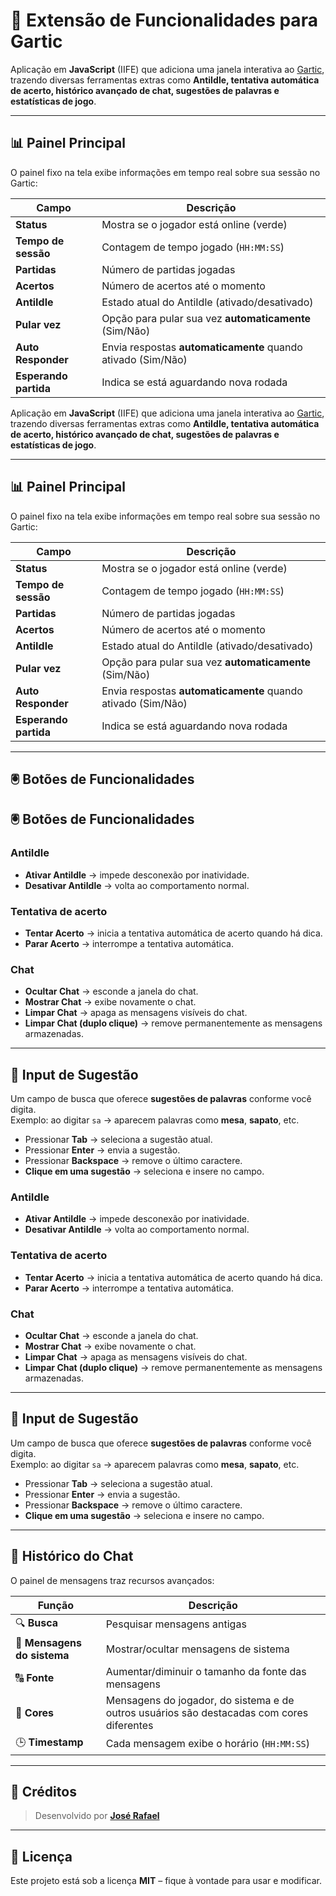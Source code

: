 # 🎨 Extensão de Funcionalidades para Gartic

Aplicação em **JavaScript** (IIFE) que adiciona uma janela interativa ao [Gartic](https://gartic.io), trazendo diversas ferramentas extras como **AntiIdle, tentativa automática de acerto, histórico avançado de chat, sugestões de palavras e estatísticas de jogo**.

---

## 📊 Painel Principal

O painel fixo na tela exibe informações em tempo real sobre sua sessão no Gartic:

| Campo | Descrição |
|-------|-----------|
| **Status** | Mostra se o jogador está online (verde) |
| **Tempo de sessão** | Contagem de tempo jogado (`HH:MM:SS`) |
| **Partidas** | Número de partidas jogadas |
| **Acertos** | Número de acertos até o momento |
| **AntiIdle** | Estado atual do AntiIdle (ativado/desativado) |
| **Pular vez** | Opção para pular sua vez **automaticamente** (Sim/Não) |
| **Auto Responder** | Envia respostas **automaticamente** quando ativado (Sim/Não) |
| **Esperando partida** | Indica se está aguardando nova rodada |
Aplicação em **JavaScript** (IIFE) que adiciona uma janela interativa ao [Gartic](https://gartic.io), trazendo diversas ferramentas extras como **AntiIdle, tentativa automática de acerto, histórico avançado de chat, sugestões de palavras e estatísticas de jogo**.

---

## 📊 Painel Principal

O painel fixo na tela exibe informações em tempo real sobre sua sessão no Gartic:

| Campo | Descrição |
|-------|-----------|
| **Status** | Mostra se o jogador está online (verde) |
| **Tempo de sessão** | Contagem de tempo jogado (`HH:MM:SS`) |
| **Partidas** | Número de partidas jogadas |
| **Acertos** | Número de acertos até o momento |
| **AntiIdle** | Estado atual do AntiIdle (ativado/desativado) |
| **Pular vez** | Opção para pular sua vez **automaticamente** (Sim/Não) |
| **Auto Responder** | Envia respostas **automaticamente** quando ativado (Sim/Não) |
| **Esperando partida** | Indica se está aguardando nova rodada |

---

## 🖲️ Botões de Funcionalidades
## 🖲️ Botões de Funcionalidades

### AntiIdle
- **Ativar AntiIdle** → impede desconexão por inatividade.  
- **Desativar AntiIdle** → volta ao comportamento normal.

### Tentativa de acerto
- **Tentar Acerto** → inicia a tentativa automática de acerto quando há dica.  
- **Parar Acerto** → interrompe a tentativa automática.

### Chat
- **Ocultar Chat** → esconde a janela do chat.  
- **Mostrar Chat** → exibe novamente o chat.  
- **Limpar Chat** → apaga as mensagens visíveis do chat.  
- **Limpar Chat (duplo clique)** → remove permanentemente as mensagens armazenadas.

---

## 🔎 Input de Sugestão

Um campo de busca que oferece **sugestões de palavras** conforme você digita.  
Exemplo: ao digitar `sa` → aparecem palavras como **mesa**, **sapato**, etc.  

- Pressionar **Tab** → seleciona a sugestão atual.  
- Pressionar **Enter** → envia a sugestão.  
- Pressionar **Backspace** → remove o último caractere.  
- **Clique em uma sugestão** → seleciona e insere no campo.  
### AntiIdle
- **Ativar AntiIdle** → impede desconexão por inatividade.  
- **Desativar AntiIdle** → volta ao comportamento normal.

### Tentativa de acerto
- **Tentar Acerto** → inicia a tentativa automática de acerto quando há dica.  
- **Parar Acerto** → interrompe a tentativa automática.

### Chat
- **Ocultar Chat** → esconde a janela do chat.  
- **Mostrar Chat** → exibe novamente o chat.  
- **Limpar Chat** → apaga as mensagens visíveis do chat.  
- **Limpar Chat (duplo clique)** → remove permanentemente as mensagens armazenadas.

---

## 🔎 Input de Sugestão

Um campo de busca que oferece **sugestões de palavras** conforme você digita.  
Exemplo: ao digitar `sa` → aparecem palavras como **mesa**, **sapato**, etc.  

- Pressionar **Tab** → seleciona a sugestão atual.  
- Pressionar **Enter** → envia a sugestão.  
- Pressionar **Backspace** → remove o último caractere.  
- **Clique em uma sugestão** → seleciona e insere no campo.  

---

## 💬 Histórico do Chat

O painel de mensagens traz recursos avançados:

| Função | Descrição |
|--------|-----------|
| 🔍 **Busca** | Pesquisar mensagens antigas |
| 📑 **Mensagens do sistema** | Mostrar/ocultar mensagens de sistema |
| 🔠 **Fonte** | Aumentar/diminuir o tamanho da fonte das mensagens |
| 🎨 **Cores** | Mensagens do jogador, do sistema e de outros usuários são destacadas com cores diferentes |
| 🕒 **Timestamp** | Cada mensagem exibe o horário (`HH:MM:SS`) |

---

## 👤 Créditos

> Desenvolvido por [**José Rafael**](https://github.com/jrafael29)  

---


## 📜 Licença

Este projeto está sob a licença **MIT** – fique à vontade para usar e modificar.